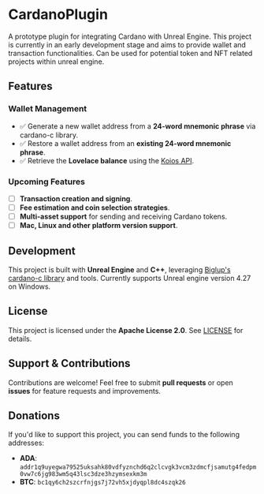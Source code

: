 ﻿# CardanoPlugin
A prototype plugin for integrating Cardano with Unreal Engine. This project is currently in an early development stage and aims to provide wallet and transaction functionalities. Can be used for potential token and NFT related projects within unreal engine.

## Features

### Wallet Management
- ✅ Generate a new wallet address from a **24-word mnemonic phrase** via cardano-c library.
- ✅ Restore a wallet address from an **existing 24-word mnemonic phrase**.
- ✅ Retrieve the **Lovelace balance** using the [Koios API](https://api.koios.rest).

### Upcoming Features
- [ ] **Transaction creation and signing**.
- [ ] **Fee estimation and coin selection strategies**.
- [ ] **Multi-asset support** for sending and receiving Cardano tokens.
- [ ] **Mac, Linux and other platform version support**.

## Development

This project is built with **Unreal Engine** and **C++**, leveraging [Biglup's cardano-c library](https://github.com/Biglup/cardano-c) and tools. Currently supports Unreal engine version 4.27 on Windows.

## License

This project is licensed under the **Apache License 2.0**. See [LICENSE](LICENSE) for details.

## Support & Contributions

Contributions are welcome! Feel free to submit **pull requests** or open **issues** for feature requests and improvements.

## Donations

If you'd like to support this project, you can send funds to the following addresses:

- **ADA**: `addr1q9uyegwa79525uksahk80vdfyznchd6q2clcvgk3vcm3zdmcfjsamutg4fedpm0vw7c6jg983wm5q43lsc3dze3hzymsexkm3m`
- **BTC**: `bc1qy6ch2szcrfnjgs7j72vh5xjdyqpl8dc4szqk26`

